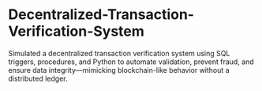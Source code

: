 # Decentralized-Transaction-Verification-System
Simulated a decentralized transaction verification system using SQL triggers, procedures, and Python to automate validation, prevent fraud, and ensure data integrity—mimicking blockchain-like behavior without a distributed ledger.
